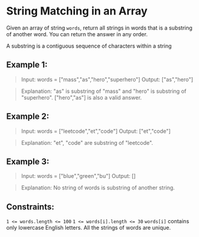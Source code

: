 # String Matching in an Array

Given an array of string `words`, return all strings in words that is a substring of another word. You can return the answer in any order.

A substring is a contiguous sequence of characters within a string



## Example 1:

>Input: words = ["mass","as","hero","superhero"]
>Output: ["as","hero"]

>Explanation: "as" is substring of "mass" and "hero" is substring of "superhero".
>["hero","as"] is also a valid answer.

## Example 2:

>Input: words = ["leetcode","et","code"]
>Output: ["et","code"]

>Explanation: "et", "code" are substring of "leetcode".

## Example 3:

>Input: words = ["blue","green","bu"]
>Output: []

>Explanation: No string of words is substring of another string.


## Constraints:

`1 <= words.length <= 100`
`1 <= words[i].length <= 30`
`words[i]` contains only lowercase English letters.
All the strings of words are unique.
